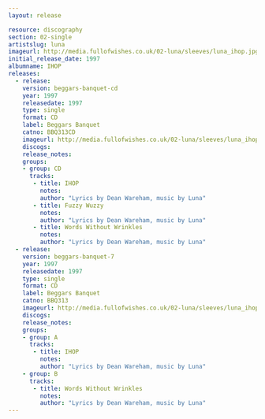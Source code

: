 ```yaml
---
layout: release

resource: discography
section: 02-single
artistslug: luna
imageurl: http://media.fullofwishes.co.uk/02-luna/sleeves/luna_ihop.jpg
initial_release_date: 1997
albumname: IHOP
releases:
  - release: 
    version: beggars-banquet-cd
    year: 1997
    releasedate: 1997
    type: single
    format: CD
    label: Beggars Banquet
    catno: BBQ313CD
    imageurl: http://media.fullofwishes.co.uk/02-luna/sleeves/luna_ihop.jpg
    discogs: 
    release_notes: 
    groups:
    - group: CD
      tracks:
       - title: IHOP
         notes: 
         author: "Lyrics by Dean Wareham, music by Luna"
       - title: Fuzzy Wuzzy
         notes: 
         author: "Lyrics by Dean Wareham, music by Luna"
       - title: Words Without Wrinkles
         notes: 
         author: "Lyrics by Dean Wareham, music by Luna"
  - release: 
    version: beggars-banquet-7
    year: 1997
    releasedate: 1997
    type: single
    format: CD
    label: Beggars Banquet
    catno: BBQ313
    imageurl: http://media.fullofwishes.co.uk/02-luna/sleeves/luna_ihop.jpg
    discogs: 
    release_notes: 
    groups:
    - group: A
      tracks:
       - title: IHOP
         notes: 
         author: "Lyrics by Dean Wareham, music by Luna"
    - group: B
      tracks:
       - title: Words Without Wrinkles
         notes: 
         author: "Lyrics by Dean Wareham, music by Luna"
---
```

